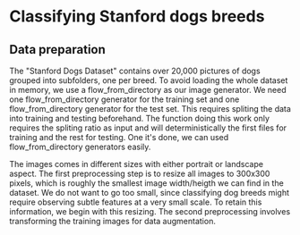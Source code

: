 # Classifying Stanford dogs breeds 

## Data preparation
The "Stanford Dogs Dataset" contains over 20,000 pictures of dogs grouped into subfolders, one per breed. To avoid loading the whole dataset in memory, we use a flow_from_directory as our image generator. We need one flow_from_directory generator for the training set and one flow_from_directory generator for the test set. This requires spliting the data into training and testing beforehand. The function doing this work only requires the spliting ratio as input and will deterministically the first files for training and the rest for testing. One it's done, we can used flow_from_directory generators easily. 

The images comes in different sizes with either portrait or landscape aspect. The first preprocessing step is to resize all images to 300x300 pixels, which is roughly the smallest image width/heigth we can find in the dataset. We do not want to go too small, since classifying dog breeds might require observing subtle features at a very small scale. To retain this information, we begin with this resizing. The second preprocessing involves transforming the training images for data augmentation. 



